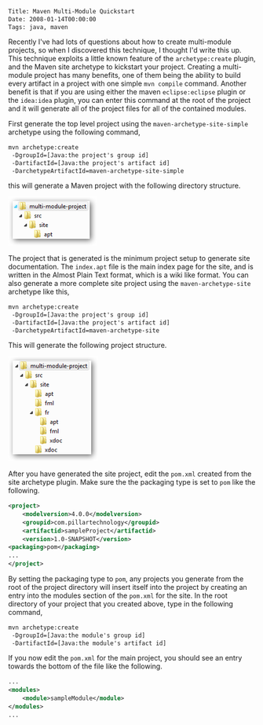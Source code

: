     Title: Maven Multi-Module Quickstart
    Date: 2008-01-14T00:00:00
    Tags: java, maven

Recently I've had lots of questions about how to create multi-module projects, so when I discovered this technique, I thought I'd write this up. This technique exploits a little known feature of the `archetype:create` plugin, and the Maven site archetype to kickstart your project. Creating a multi-module project has many benefits, one of them being the ability to build every artifact in a project with one simple `mvn compile` command. Another benefit is that if you are using either the maven `eclipse:eclipse` plugin or the `idea:idea` plugin, you can enter this command at the root of the project and it will generate all of the project files for all of the contained modules.

<!-- more -->

First generate the top level project using the `maven-archetype-site-simple` archetype using the following command,

```
mvn archetype:create
 -DgroupId=[Java:the project's group id]
 -DartifactId=[Java:the project's artifact id]
 -DarchetypeArtifactId=maven-archetype-site-simple

```

this will generate a Maven project with the following directory structure.

![Maven Site Simple Folder](/img/maven-archetype-site-simple.png "folder structure")

The project that is generated is the minimum project setup to generate site documentation. The `index.apt` file is the main index page for the site, and is written in the Almost Plain Text format, which is a wiki like format. You can also generate a more complete site project using the `maven-archetype-site` archetype like this,

```
mvn archetype:create
 -DgroupId=[Java:the project's group id]
 -DartifactId=[Java:the project's artifact id]
 -DarchetypeArtifactId=maven-archetype-site
```

This will generate the following project structure.

![Maven Site Folder Structure](/img/maven-archetype-site.png "site folder structure")

After you have generated the site project, edit the `pom.xml` created from the site archetype plugin. Make sure the the packaging type is set to `pom` like the following.

``` xml
<project>
    <modelversion>4.0.0</modelversion>
    <groupid>com.pillartechnology</groupid>
    <artifactid>sampleProject</artifactid>
    <version>1.0-SNAPSHOT</version>
<packaging>pom</packaging>
...
</project>
```

By setting the packaging type to `pom`, any projects you generate from the root of the project directory will insert itself into the project by creating an entry into the modules section of the `pom.xml` for the site. In the root directory of your project that you created above, type in the following command,

```
mvn archetype:create
 -DgroupId=[Java:the module's group id]
 -DartifactId=[Java:the module's artifact id]
```

If you now edit the `pom.xml` for the main project, you should see an entry towards the bottom of the file like the following.

``` xml
...
<modules>
    <module>sampleModule</module>
</modules>
...
```
